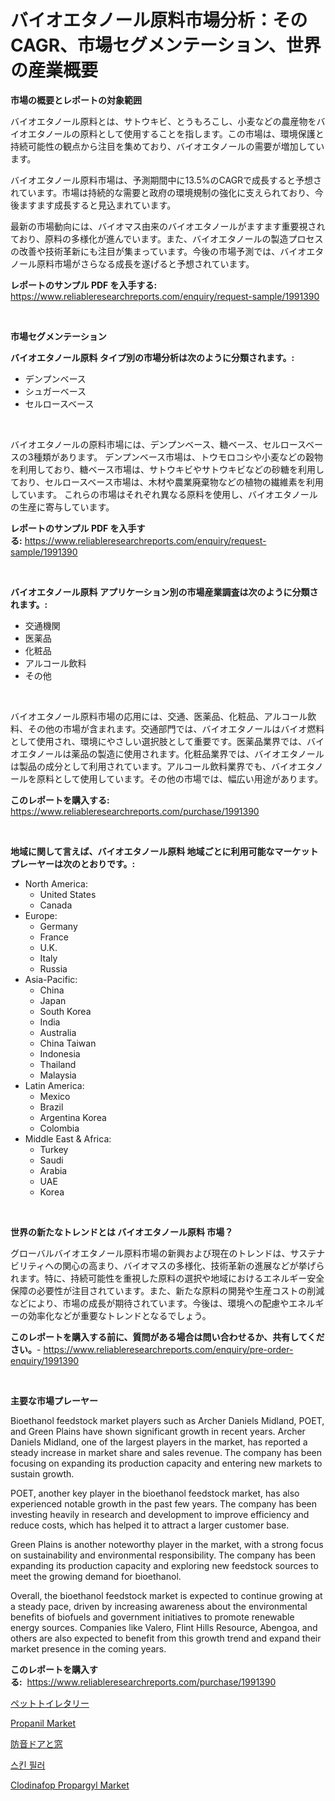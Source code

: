<p><h1>バイオエタノール原料市場分析：そのCAGR、市場セグメンテーション、世界の産業概要</h1></p><p><strong>市場の概要とレポートの対象範囲</strong></p>
<p><p>バイオエタノール原料とは、サトウキビ、とうもろこし、小麦などの農産物をバイオエタノールの原料として使用することを指します。この市場は、環境保護と持続可能性の観点から注目を集めており、バイオエタノールの需要が増加しています。</p><p>バイオエタノール原料市場は、予測期間中に13.5%のCAGRで成長すると予想されています。市場は持続的な需要と政府の環境規制の強化に支えられており、今後ますます成長すると見込まれています。</p><p>最新の市場動向には、バイオマス由来のバイオエタノールがますます重要視されており、原料の多様化が進んでいます。また、バイオエタノールの製造プロセスの改善や技術革新にも注目が集まっています。今後の市場予測では、バイオエタノール原料市場がさらなる成長を遂げると予想されています。</p></p>
<p><strong>レポートのサンプル PDF を入手する:</strong> <a href="https://www.reliableresearchreports.com/enquiry/request-sample/1991390">https://www.reliableresearchreports.com/enquiry/request-sample/1991390</a></p>
<p>&nbsp;</p>
<p><strong>市場セグメンテーション</strong></p>
<p><strong>バイオエタノール原料 タイプ別の市場分析は次のように分類されます。:</strong></p>
<p><ul><li>デンプンベース</li><li>シュガーベース</li><li>セルロースベース</li></ul></p>
<p>&nbsp;</p>
<p><p>バイオエタノールの原料市場には、デンプンベース、糖ベース、セルロースベースの3種類があります。 デンプンベース市場は、トウモロコシや小麦などの穀物を利用しており、糖ベース市場は、サトウキビやサトウキビなどの砂糖を利用しており、セルロースベース市場は、木材や農業廃棄物などの植物の繊維素を利用しています。 これらの市場はそれぞれ異なる原料を使用し、バイオエタノールの生産に寄与しています。</p></p>
<p><strong>レポートのサンプル PDF を入手する:</strong>&nbsp;<a href="https://www.reliableresearchreports.com/enquiry/request-sample/1991390">https://www.reliableresearchreports.com/enquiry/request-sample/1991390</a></p>
<p>&nbsp;</p>
<p><strong> バイオエタノール原料 アプリケーション別の市場産業調査は次のように分類されます。:</strong></p>
<p><ul><li>交通機関</li><li>医薬品</li><li>化粧品</li><li>アルコール飲料</li><li>その他</li></ul></p>
<p>&nbsp;</p>
<p><p>バイオエタノール原料市場の応用には、交通、医薬品、化粧品、アルコール飲料、その他の市場が含まれます。交通部門では、バイオエタノールはバイオ燃料として使用され、環境にやさしい選択肢として重要です。医薬品業界では、バイオエタノールは薬品の製造に使用されます。化粧品業界では、バイオエタノールは製品の成分として利用されています。アルコール飲料業界でも、バイオエタノールを原料として使用しています。その他の市場では、幅広い用途があります。</p></p>
<p><strong>このレポートを購入する:</strong>&nbsp; <a href="https://www.reliableresearchreports.com/purchase/1991390">https://www.reliableresearchreports.com/purchase/1991390</a></p>
<p>&nbsp;</p>
<p><strong>地域に関して言えば、バイオエタノール原料 地域ごとに利用可能なマーケットプレーヤーは次のとおりです。:</strong></p>
<p><ul>
    <li>
        North America:
        <ul>
            <li>United States</li>
            <li>Canada</li>
        </ul>
    </li>
    <li>
        Europe:
        <ul>
            <li>Germany</li>
            <li>France</li>
            <li>U.K.</li>
            <li>Italy</li>
            <li>Russia</li>
        </ul>
    </li>
    <li>
        Asia-Pacific:
        <ul>
            <li>China</li>
            <li>Japan</li>
            <li>South Korea</li>
            <li>India</li>
            <li>Australia</li>
            <li>China Taiwan</li>
            <li>Indonesia</li>
            <li>Thailand</li>
            <li>Malaysia</li>
        </ul>
    </li>
    <li>
        Latin America:
        <ul>
            <li>Mexico</li>
            <li>Brazil</li>
            <li>Argentina Korea</li>
            <li>Colombia</li>
        </ul>
    </li>
    <li>
        Middle East & Africa:
        <ul>
            <li>Turkey</li>
            <li>Saudi</li>
            <li>Arabia</li>
            <li>UAE</li>
            <li>Korea</li>
        </ul>
    </li>
    </ul></p>
<p>&nbsp;</p>
<p><strong>世界の新たなトレンドとは バイオエタノール原料 市場？</strong></p>
<p><p>グローバルバイオエタノール原料市場の新興および現在のトレンドは、サステナビリティへの関心の高まり、バイオマスの多様化、技術革新の進展などが挙げられます。特に、持続可能性を重視した原料の選択や地域におけるエネルギー安全保障の必要性が注目されています。また、新たな原料の開発や生産コストの削減などにより、市場の成長が期待されています。今後は、環境への配慮やエネルギーの効率化などが重要なトレンドとなるでしょう。</p></p>
<p><strong>このレポートを購入する前に、質問がある場合は問い合わせるか、共有してください。</strong>- <a href="https://www.reliableresearchreports.com/enquiry/pre-order-enquiry/1991390">https://www.reliableresearchreports.com/enquiry/pre-order-enquiry/1991390</a></p>
<p>&nbsp;</p>
<p><strong>主要な市場プレーヤー</strong></p>
<p><p>Bioethanol feedstock market players such as Archer Daniels Midland, POET, and Green Plains have shown significant growth in recent years. Archer Daniels Midland, one of the largest players in the market, has reported a steady increase in market share and sales revenue. The company has been focusing on expanding its production capacity and entering new markets to sustain growth.</p><p>POET, another key player in the bioethanol feedstock market, has also experienced notable growth in the past few years. The company has been investing heavily in research and development to improve efficiency and reduce costs, which has helped it to attract a larger customer base.</p><p>Green Plains is another noteworthy player in the market, with a strong focus on sustainability and environmental responsibility. The company has been expanding its production capacity and exploring new feedstock sources to meet the growing demand for bioethanol.</p><p>Overall, the bioethanol feedstock market is expected to continue growing at a steady pace, driven by increasing awareness about the environmental benefits of biofuels and government initiatives to promote renewable energy sources. Companies like Valero, Flint Hills Resource, Abengoa, and others are also expected to benefit from this growth trend and expand their market presence in the coming years.</p></p>
<p><strong>このレポートを購入する:</strong>&nbsp;&nbsp;<a href="https://www.reliableresearchreports.com/purchase/1991390">https://www.reliableresearchreports.com/purchase/1991390</a></p>
<p><p><a href="https://medium.com/@izaiahbartell/%E3%83%9A%E3%83%83%E3%83%88%E7%94%A8%E5%93%81%E5%B8%82%E5%A0%B4%E8%AA%BF%E6%9F%BB%E3%83%AC%E3%83%9D%E3%83%BC%E3%83%88-%E3%81%9D%E3%81%AE%E6%AD%B4%E5%8F%B2%E3%81%A82031%E5%B9%B4%E3%81%BE%E3%81%A7%E3%81%AE%E4%BA%88%E6%B8%AC-dcfd08b03c6b">ペットトイレタリー</a></p><p><a href="https://issuu.com/reportprime-2/docs/propanil-market-size-2030.pptx">Propanil Market</a></p><p><a href="https://medium.com/@tubbs463/%E3%82%B5%E3%82%A6%E3%83%B3%E3%83%89%E3%83%97%E3%83%AB%E3%83%BC%E3%83%95%E3%83%89%E3%82%A2%E3%82%84%E3%82%A6%E3%82%A3%E3%83%B3%E3%83%89%E3%82%A6%E3%81%AE%E5%B8%82%E5%A0%B4%E8%A6%8F%E6%A8%A1-%E5%B8%82%E5%A0%B4%E3%81%AE%E8%A6%8B%E9%80%9A%E3%81%97%E3%81%A8%E5%B8%82%E5%A0%B4%E4%BA%88%E6%B8%AC-2024%E5%B9%B4%E3%81%8B%E3%82%892031%E5%B9%B4-30bf689e7a66">防音ドアと窓</a></p><p><a href="https://github.com/vdhdwjyp90142/Market-Research-Report-List-1/blob/main/54202477865.md">스킨 필러</a></p><p><a href="https://issuu.com/reportprime-2/docs/clodinafop-propargyl-market-size-2030.pptx">Clodinafop Propargyl Market</a></p></p>